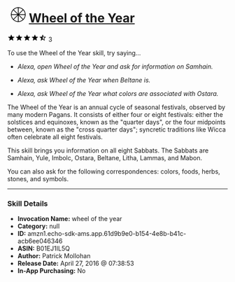 # &nbsp;<img src="skill_icon" alt="Wheel of the Year icon" width="36"> [Wheel of the Year](http://alexa.amazon.com/#skills/amzn1.echo-sdk-ams.app.61d9b9e0-b154-4e8b-b41c-acb6ee046346)
![4.6 stars](../../images/ic_star_black_18dp_1x.png)![4.6 stars](../../images/ic_star_black_18dp_1x.png)![4.6 stars](../../images/ic_star_black_18dp_1x.png)![4.6 stars](../../images/ic_star_black_18dp_1x.png)![4.6 stars](../../images/ic_star_half_black_18dp_1x.png) 3

To use the Wheel of the Year skill, try saying...

* *Alexa, open Wheel of the Year and ask for information on Samhain.*

* *Alexa, ask Wheel of the Year when Beltane is.*

* *Alexa, ask Wheel of the Year what colors are associated with Ostara.*

The Wheel of the Year is an annual cycle of seasonal festivals, observed by many modern Pagans. It consists of either four or eight festivals: either the solstices and equinoxes, known as the "quarter days", or the four midpoints between, known as the "cross quarter days"; syncretic traditions like Wicca often celebrate all eight festivals.

This skill brings you information on all eight Sabbats. The Sabbats are Samhain, Yule, Imbolc, Ostara, Beltane, Litha, Lammas, and Mabon.

You can also ask for the following correspondences: colors, foods, herbs, stones, and symbols.

***

### Skill Details

* **Invocation Name:** wheel of the year
* **Category:** null
* **ID:** amzn1.echo-sdk-ams.app.61d9b9e0-b154-4e8b-b41c-acb6ee046346
* **ASIN:** B01EJ1IL5Q
* **Author:** Patrick Mollohan
* **Release Date:** April 27, 2016 @ 07:38:53
* **In-App Purchasing:** No
